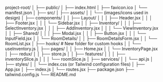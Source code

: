 project-root/
│
├── public/
│ ├── index.html
│ ├── favicon.ico
│ └── manifest.json
│
├── src/
│ ├── assets/
│ │ └── (images/icons used in design)
│ ├── components/
│ │ ├── Layout/
│ │ │ ├── Header.jsx
│ │ │ ├── Footer.jsx
│ │ │ └── Sidebar.jsx
│ │ ├── Inventory/
│ │ │ ├── SelectInventory.jsx
│ │ │ ├── AddInventory.jsx
│ │ │ └── ViewInventory.jsx
│ │ ├── Shared/
│ │ │ ├── Modal.jsx
│ │ │ ├── Button.jsx
│ │ │ └── InputField.jsx
│ │ └── RoomDetails/
│ │ ├── RoomDetailsForm.jsx
│ │ └── RoomList.jsx
│ ├── hooks/ # New folder for custom hooks
│ │ └── useInventory.js
│ ├── pages/
│ │ ├── Home.jsx
│ │ └── InventoryPage.jsx
│ ├── redux/
│ │ ├── store.js
│ │ ├── features/
│ │ │ ├── inventorySlice.js
│ │ │ └── roomSlice.js
│ ├── services/
│ │ └── api.js
│ ├── styles/
│ │ └── index.css (or Tailwind configuration files)
│ ├── App.jsx
│ ├── index.js
│ └── routes.jsx
├── package.json
├── tailwind.config.js
└── README.md
